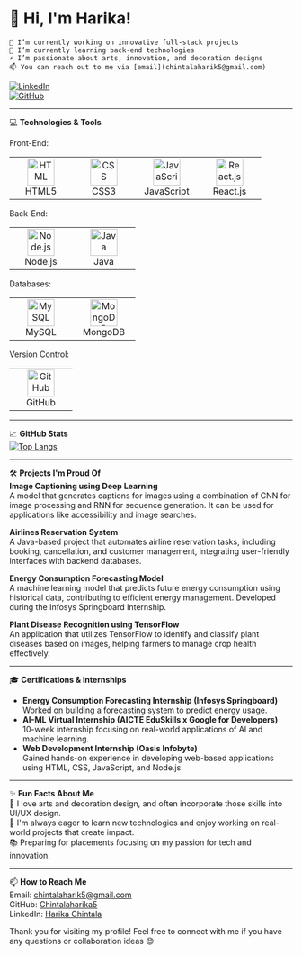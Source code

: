 # 👋 Hi, I'm Harika!

    🔭 I’m currently working on innovative full-stack projects  
    🌱 I’m currently learning back-end technologies  
    ⚡ I’m passionate about arts, innovation, and decoration designs
    📫 You can reach out to me via [email](chintalaharik5@gmail.com)  


[![LinkedIn](https://img.shields.io/badge/-LinkedIn-blue?style=flat-square&logo=Linkedin&logoColor=white&link=https://www.linkedin.com/in/harika-chintala-23b37b272/)](https://www.linkedin.com/in/harika-chintala-23b37b272/)  
[![GitHub](https://img.shields.io/badge/-GitHub-black?style=flat-square&logo=github&link=https://github.com/Chintalaharika5)](https://github.com/Chintalaharika5)  

---

💻 **Technologies & Tools**  


Front-End:
<table> <tr> <td align="center" width="96"> <img src="https://cdn.worldvectorlogo.com/logos/html-1.svg" width="48" height="48" alt="HTML" /> <br>HTML5 </td> <td align="center" width="96"> <img src="https://cdn.worldvectorlogo.com/logos/css-3.svg" width="48" height="48" alt="CSS" /> <br>CSS3 </td> <td align="center" width="96"> <img src="https://cdn.worldvectorlogo.com/logos/javascript-1.svg" width="48" height="48" alt="JavaScript" /> <br>JavaScript </td> <td align="center" width="96"> <img src="https://cdn.worldvectorlogo.com/logos/react-2.svg" width="48" height="48" alt="React.js" /> <br>React.js </td> </tr> </table>
Back-End:
<table> <tr> <td align="center" width="96"> <img src="https://cdn.worldvectorlogo.com/logos/nodejs-icon.svg" width="48" height="48" alt="Node.js" /> <br>Node.js </td> <td align="center" width="96"> <img src="https://cdn.worldvectorlogo.com/logos/java-4.svg" width="48" height="48" alt="Java" /> <br>Java </td> </tr> </table>
Databases:
<table> <tr> <td align="center" width="96"> <img src="https://upload.wikimedia.org/wikipedia/commons/0/0a/MySQL_textlogo.svg" width="48" height="48" alt="MySQL" /> <br>MySQL </td> <td align="center" width="96"> <img src="https://cdn.worldvectorlogo.com/logos/mongodb-icon-1.svg" width="48" height="48" alt="MongoDB" /> <br>MongoDB </td> </tr> </table>
Version Control:
<table> <tr> <td align="center" width="96"> <img src="https://cdn.worldvectorlogo.com/logos/github-icon.svg" width="48" height="48" alt="GitHub" /> <br>GitHub </td> </tr> </table>

---

📈 **GitHub Stats**  
[![Top Langs](https://github-readme-stats.vercel.app/api/top-langs/?username=Chintalaharika5&layout=compact&hide=html)](https://github.com/anuraghazra/github-readme-stats)

---

🛠️ **Projects I'm Proud Of**  
**Image Captioning using Deep Learning**  
A model that generates captions for images using a combination of CNN for image processing and RNN for sequence generation. It can be used for applications like accessibility and image searches.

**Airlines Reservation System**  
A Java-based project that automates airline reservation tasks, including booking, cancellation, and customer management, integrating user-friendly interfaces with backend databases.

**Energy Consumption Forecasting Model**  
A machine learning model that predicts future energy consumption using historical data, contributing to efficient energy management. Developed during the Infosys Springboard Internship.

**Plant Disease Recognition using TensorFlow**  
An application that utilizes TensorFlow to identify and classify plant diseases based on images, helping farmers to manage crop health effectively.

---

🎓 **Certifications & Internships**  
- **Energy Consumption Forecasting Internship (Infosys Springboard)**  
  Worked on building a forecasting system to predict energy usage.  
- **AI-ML Virtual Internship (AICTE EduSkills x Google for Developers)**  
  10-week internship focusing on real-world applications of AI and machine learning.  
- **Web Development Internship (Oasis Infobyte)**  
  Gained hands-on experience in developing web-based applications using HTML, CSS, JavaScript, and Node.js.

---

✨ **Fun Facts About Me**  
🎨 I love arts and decoration design, and often incorporate those skills into UI/UX design.  
🚀 I'm always eager to learn new technologies and enjoy working on real-world projects that create impact.  
📚 Preparing for placements focusing on my passion for tech and innovation.

---

📫 **How to Reach Me**  
Email: [chintalaharik5@gmail.com](mailto:chintalaharik5@gmail.com)  
GitHub: [Chintalaharika5](https://github.com/Chintalaharika5)  
LinkedIn: [Harika Chintala](https://www.linkedin.com/in/harika-chintala-23b37b272/)  

Thank you for visiting my profile! Feel free to connect with me if you have any questions or collaboration ideas 😊

